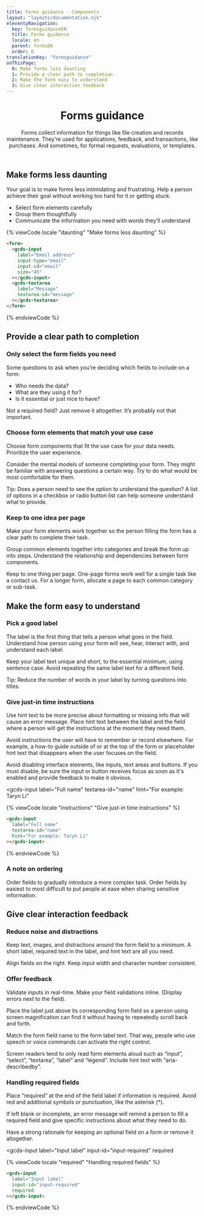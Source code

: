 ```yaml
---
title: Forms guidance - Components
layout: "layouts/documentation.njk"
eleventyNavigation:
  key: formsguidanceEN
  title: Forms guidance
  locale: en
  parent: formsEN
  order: 0
translationKey: "formsguidance"
onThisPage:
  0: Make forms less daunting
  1: Provide a clear path to completion
  2: Make the form easy to understand
  3: Give clear interaction feedback
---
```


<header>

# Forms guidance

Forms collect information for things like file creation and records maintenance. They’re used for applications, feedback, and transactions, like purchases. And sometimes, for formal requests, evaluations, or templates.

</header>

## Make forms less daunting

Your goal is to make forms less intimidating and frustrating. Help a person achieve their goal without working too hard for it or getting stuck.

- Select form elements carefully
- Group them thoughtfully
- Communicate the information you need with words they’ll understand

<form>
  <gcds-input
    label="Email address"
    input-type="email"
    input-id="email"
    size="45"
  ></gcds-input>
  <gcds-textarea
    label="Message"
    textarea-id="message"
  ></gcds-textarea>
</form>

{% viewCode locale "daunting" "Make forms less daunting" %}

``` html
<form>
  <gcds-input
    label="Email address"
    input-type="email"
    input-id="email"
    size="45"
  ></gcds-input>
  <gcds-textarea
    label="Message"
    textarea-id="message"
  ></gcds-textarea>
</form>
```

{% endviewCode %}

## Provide a clear path to completion

### Only select the form fields you need

Some questions to ask when you’re deciding which fields to include on a form:

- Who needs the data?
- What are they using it for?
- Is it essential or just nice to have?

Not a required field? Just remove it altogether. It’s probably not that important.

### Choose form elements that match your use case

Choose form components that fit the use case for your data needs. Prioritize the user experience.  

Consider the mental models of someone completing your form. They might be familiar with answering questions a certain way. Try to do what would be most comfortable for them.

Tip: Does a person need to see the option to understand the question? A list of options in a checkbox or radio button list can help someone understand what to provide.

### Keep to one idea per page

Make your form elements work together so the person filling the form has a clear path to complete their task.

Group common elements together into categories and break the form up into steps. Understand the relationship and dependencies between form components.

Keep to one thing per page. One-page forms work well for a single task like a contact us. For a longer form, allocate a page to each common category or sub-task.

## Make the form easy to understand

### Pick a good label

The label is the first thing that tells a person what goes in the field. Understand how person using your form will see, hear, interact with, and understand each label.  

Keep your label text unique and short, to the essential minimum, using sentence case. Avoid repeating the same label text for a different field.

Tip: Reduce the number of words in your label by turning questions into titles.

### Give just-in time instructions

Use hint text to be more precise about formatting or missing info that will cause an error message. Place hint text between the label and the field where a person will get the instructions at the moment they need them.

Avoid instructions the user will have to remember or record elsewhere. For example, a how-to guide outside of or at the top of the form or placeholder hint text that disappears when the user focuses on the field.

Avoid disabling interface elements, like inputs, text areas and buttons. If you must disable, be sure the input or button receives focus as soon as it's enabled and provide feedback to make it obvious.

<gcds-input
  label="Full name"
  textarea-id="name"
  hint="For example: Taryn Li"
></gcds-input>

{% viewCode locale "instructions" "Give just-in time instructions" %}

``` html
<gcds-input
  label="Full name"
  textarea-id="name"
  hint="For example: Taryn Li"
></gcds-input>
```

{% endviewCode %}

### A note on ordering

Order fields to gradually introduce a more complex task. Order fields by easiest to most difficult to put people at ease when sharing sensitive information.

## Give clear interaction feedback

### Reduce noise and distractions

Keep text, images, and distractions around the form field to a minimum. A short label, required text in the label, and hint text are all you need.

Align fields on the right. Keep input width and character number consistent.

### Offer feedback

Validate inputs in real-time. Make your field validations inline. (Display errors next to the field).

Place the label just above its corresponding form field so a person using screen magnification can find it without having to repeatedly scroll back and forth.

Match the form field name to the form label text. That way, people who use speech or voice commands can activate the right control.

Screen readers tend to only read form elements aloud such as “input”, “select”, “textarea”, “label” and “legend”. Include hint text with “aria-describedby”.

### Handling required fields

Place “required” at the end of the field label if information is required. Avoid red and additional symbols or punctuation, like the asterisk (*).

If left blank or incomplete, an error message will remind a person to fill a required field and give specific instructions about what they need to do.

Have a strong rationale for keeping an optional field on a form or remove it altogether.

<gcds-input
  label="Input label"
  input-id="input-required"
  required
></gcds-input>

{% viewCode locale "required" "Handling required fields" %}

``` html
<gcds-input
  label="Input label"
  input-id="input-required"
  required
></gcds-input>
```

{% endviewCode %}
